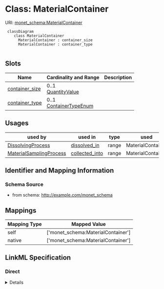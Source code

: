 # Class: MaterialContainer




URI: [monet_schema:MaterialContainer](http://example.com/monet_schema/MaterialContainer)




```mermaid
 classDiagram
    class MaterialContainer
      MaterialContainer : container_size
      MaterialContainer : container_type
      
```




<!-- no inheritance hierarchy -->


## Slots

| Name | Cardinality and Range  | Description  |
| ---  | ---  | --- |
| [container_size](container_size.md) | 0..1 <br/> [QuantityValue](QuantityValue.md)  |   |
| [container_type](container_type.md) | 0..1 <br/> [ContainerTypeEnum](ContainerTypeEnum.md)  |   |


## Usages


| used by | used in | type | used |
| ---  | --- | --- | --- |
| [DissolvingProcess](DissolvingProcess.md) | [dissolved_in](dissolved_in.md) | range | MaterialContainer |
| [MaterialSamplingProcess](MaterialSamplingProcess.md) | [collected_into](collected_into.md) | range | MaterialContainer |



## Identifier and Mapping Information







### Schema Source


* from schema: http://example.com/monet_schema







## Mappings

| Mapping Type | Mapped Value |
| ---  | ---  |
| self | ['monet_schema:MaterialContainer'] |
| native | ['monet_schema:MaterialContainer'] |


## LinkML Specification

<!-- TODO: investigate https://stackoverflow.com/questions/37606292/how-to-create-tabbed-code-blocks-in-mkdocs-or-sphinx -->

### Direct

<details>
```yaml
name: MaterialContainer
title: Material container
from_schema: http://example.com/monet_schema
rank: 1000
slots:
- container_size
- container_type

```
</details>

### Induced

<details>
```yaml
name: MaterialContainer
title: Material container
from_schema: http://example.com/monet_schema
rank: 1000
attributes:
  container_size:
    name: container_size
    title: container size
    from_schema: http://example.com/monet_schema
    rank: 1000
    alias: container_size
    owner: MaterialContainer
    domain_of:
    - MaterialContainer
    range: QuantityValue
    inlined: true
  container_type:
    name: container_type
    title: container type
    from_schema: http://example.com/monet_schema
    rank: 1000
    alias: container_type
    owner: MaterialContainer
    domain_of:
    - MaterialContainer
    range: ContainerTypeEnum

```
</details>
